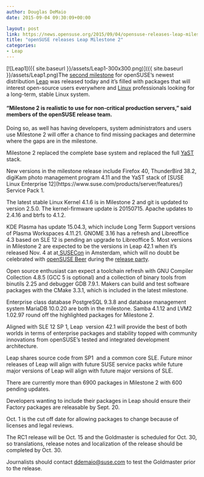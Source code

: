 ```yaml
---
author: Douglas DeMaio
date: 2015-09-04 09:30:09+00:00

layout: post
link: https://news.opensuse.org/2015/09/04/opensuse-releases-leap-milestone-2/
title: "openSUSE releases Leap Milestone 2"
categories:
- Leap
---
```

[![Leap1]({{ site.baseurl }}/assets/Leap1-300x300.png)]({{ site.baseurl }}/assets/Leap1.png)The [second milestone](https://software.opensuse.org/developer) for openSUSE’s newest distribution [Leap](https://en.opensuse.org/Portal:Leap) was released today and it’s filled with packages that will interest open-source users everywhere and [Linux](https://www.linux.com/) professionals looking for a long-term, stable Linux system.


#### “Milestone 2 is realistic to use for non-critical production servers,” said members of the openSUSE release team.


Doing so, as well has having developers, system administrators and users use Milestone 2 will offer a chance to find missing packages and determine where the gaps are in the milestone.

Milestone 2 replaced the complete base system and replaced the full [YaST](http://yast.github.io/) stack.

<!-- more -->New versions in the milestone release include Firefox 40, ThunderBird 38.2, digiKam photo management program 4.11 and the YaST stack of [SUSE Linux Enterprise 12](https://www.suse.com/products/server/features/) Service Pack 1.

The latest stable Linux Kernel 4.1.6 is in Milestone 2 and git is updated to version 2.5.0. The kernel-firmware update is 20150715. Apache updates to 2.4.16 and btrfs to 4.1.2.

KDE Plasma has update 15.04.3, which include Long Term Support versions of Plasma Workspaces 4.11.21. GNOME 3.16 has a refresh and Libreoffice 4.3 based on SLE 12 is pending an upgrade to Libreoffice 5. Most versions in Milestone 2 are expected to be the versions in Leap 42.1 when it’s released Nov. 4 at at[ SUSECon](http://www.susecon.com/) in Amsterdam, which will no doubt be celebrated with [openSUSE Beer](https://en.opensuse.org/openSUSE:Beer) during the [release party](https://en.opensuse.org/openSUSE:Launch_parties).

Open source enthusiast can expect a toolchain refresh with GNU Compiler Collection 4.8.5 (GCC 5 is optional) and a collection of binary tools from binutils 2.25 and debugger GDB 7.9.1. Makers can build and test software packages with the CMake 3.3.1, which is included in the latest milestone.

Enterprise class database PostgreSQL 9.3.8 and database management system MariaDB 10.0.20 are both in the milestone. Samba 4.1.12 and LVM2 1.02.97 round off the highlighted packages for Milestone 2.

Aligned with SLE 12 SP 1, Leap  version 42.1 will provide the best of both worlds in terms of enterprise packages and stability topped with community innovations from openSUSE’s tested and integrated development architecture.

Leap shares source code from SP1  and a common core SLE. Future minor releases of Leap will align with future SUSE service packs while future major versions of Leap will align with future major versions of SLE.

There are currently more than 6900 packages in Milestone 2 with 600 pending updates.

Developers wanting to include their packages in Leap should ensure their Factory packages are releasable by Sept. 20.

Oct. 1 is the cut off date for allowing packages to change because of licenses and legal reviews.

The RC1 release will be Oct. 15 and the Goldmaster is scheduled for Oct. 30, so translations, release notes and localization of the release should be completed by Oct. 30.

Journalists should contact [ddemaio@suse.com](mailto:ddemaio@suse.com) to test the Goldmaster prior to the release.		
